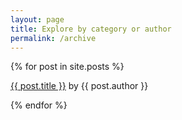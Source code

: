 ```yaml
---
layout: page
title: Explore by category or author
permalink: /archive
---
```

{% for post in site.posts %}

<a href="{{ site.baseurl }}{{ post.url }}">{{ post.title }}</a> by {{ post.author }}


{% endfor %}

